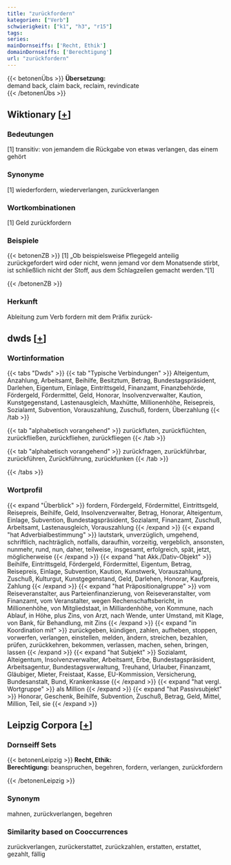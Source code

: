 ```yaml
---
title: "zurückfordern"
kategorien: ["Verb"]
schwierigkeit: ["k1", "h3", "r15"]
tags:
series:
mainDornseiffs: ['Recht, Ethik']
domainDornseiffs: ['Berechtigung']
url: "zurückfordern"
---
```


{{< betonenÜbs >}}
**Übersetzung:**  
demand back, claim  back, reclaim, revindicate  
{{< /betonenÜbs >}}

## Wiktionary [[+](https://de.wiktionary.org/wiki/zurückfordern)]

### Bedeutungen
[1] transitiv: von jemandem die Rückgabe von etwas verlangen, das einem gehört  

### Synonyme
[1] wiederfordern, wiederverlangen, zurückverlangen  

### Wortkombinationen
[1] Geld zurückfordern  

### Beispiele
{{< betonenZB >}}
[1] „Ob beispielsweise Pflegegeld anteilig zurückgefordert wird oder nicht, wenn jemand vor dem Monatsende stirbt, ist schließlich nicht der Stoff, aus dem Schlagzeilen gemacht werden.“[1]  

{{< /betonenZB >}}
### Herkunft
Ableitung zum Verb fordern mit dem Präfix zurück-  



## dwds [[+](https://www.dwds.de/wb/zurückfordern)]

### Wortinformation
{{< tabs "Dwds" >}}
{{< tab "Typische Verbindungen" >}}
Alteigentum, Anzahlung, Arbeitsamt, Beihilfe, Besitztum, Betrag, Bundestagspräsident, Darlehen, Eigentum, Einlage, Eintrittsgeld, Finanzamt, Finanzbehörde, Fördergeld, Fördermittel, Geld, Honorar, Insolvenzverwalter, Kaution, Kunstgegenstand, Lastenausgleich, Maxhütte, Millionenhöhe, Reisepreis, Sozialamt, Subvention, Vorauszahlung, Zuschuß, fordern, Überzahlung
{{< /tab >}}

{{< tab "alphabetisch vorangehend" >}}
zurückfluten, zurückflüchten, zurückfließen, zurückfliehen, zurückfliegen
{{< /tab >}}

{{< tab "alphabetisch vorangehend" >}}
zurückfragen, zurückführbar, zurückführen, Zurückführung, zurückfunken
{{< /tab >}}

{{< /tabs >}}

### Wortprofil
{{< expand "Überblick" >}} fordern, Fördergeld, Fördermittel, Eintrittsgeld, Reisepreis, Beihilfe, Geld, Insolvenzverwalter, Betrag, Honorar, Alteigentum, Einlage, Subvention, Bundestagspräsident, Sozialamt, Finanzamt, Zuschuß, Arbeitsamt, Lastenausgleich, Vorauszahlung {{< /expand >}}
{{< expand "hat Adverbialbestimmung" >}} lautstark, unverzüglich, umgehend, schriftlich, nachträglich, notfalls, daraufhin, vorzeitig, vergeblich, ansonsten, nunmehr, rund, nun, daher, teilweise, insgesamt, erfolgreich, spät, jetzt, möglicherweise {{< /expand >}}
{{< expand "hat Akk./Dativ-Objekt" >}} Beihilfe, Eintrittsgeld, Fördergeld, Fördermittel, Eigentum, Betrag, Reisepreis, Einlage, Subvention, Kaution, Kunstwerk, Vorauszahlung, Zuschuß, Kulturgut, Kunstgegenstand, Geld, Darlehen, Honorar, Kaufpreis, Zahlung {{< /expand >}}
{{< expand "hat Präpositionalgruppe" >}} vom Reiseveranstalter, aus Parteienfinanzierung, von Reiseveranstalter, vom Finanzamt, vom Veranstalter, wegen Rechenschaftsbericht, in Millionenhöhe, von Mitgliedstaat, in Milliardenhöhe, von Kommune, nach Ablauf, in Höhe, plus Zins, von Arzt, nach Wende, unter Umstand, mit Klage, von Bank, für Behandlung, mit Zins {{< /expand >}}
{{< expand "in Koordination mit" >}} zurückgeben, kündigen, zahlen, aufheben, stoppen, vorwerfen, verlangen, einstellen, melden, ändern, streichen, bezahlen, prüfen, zurückkehren, bekommen, verlassen, machen, sehen, bringen, lassen {{< /expand >}}
{{< expand "hat Subjekt" >}} Sozialamt, Alteigentum, Insolvenzverwalter, Arbeitsamt, Erbe, Bundestagspräsident, Arbeitsagentur, Bundestagsverwaltung, Treuhand, Urlauber, Finanzamt, Gläubiger, Mieter, Freistaat, Kasse, EU-Kommission, Versicherung, Bundesanstalt, Bund, Krankenkasse {{< /expand >}}
{{< expand "hat vergl. Wortgruppe" >}} als Million {{< /expand >}}
{{< expand "hat Passivsubjekt" >}} Honorar, Geschenk, Beihilfe, Subvention, Zuschuß, Betrag, Geld, Mittel, Million, Teil, sie {{< /expand >}}

## Leipzig Corpora [[+](https://corpora.uni-leipzig.de/en/res?word=zurückfordern&corpusId=deu_newscrawl-public_2018)]

### Dornseiff Sets
{{< betonenLeipzig >}}
**Recht, Ethik:**  
**Berechtigung:** beanspruchen, begehren, fordern, verlangen, zurückfordern  

{{< /betonenLeipzig >}}

### Synonym
mahnen, zurückverlangen, begehren


### Similarity based on Cooccurrences
zurückverlangen, zurückerstattet, zurückzahlen, erstatten, erstattet, gezahlt, fällig

